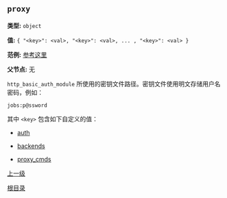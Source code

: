 `proxy`
----------

**类型:** `object`

**值:** `{ "<key>": <val>, "<key>": <val>, ... , "<key>": <val> }`

**范例:** [参考这里](genconf.md)

**父节点:** 无

`http_basic_auth_module` 所使用的密钥文件路径。密钥文件使用明文存储用户名密码，例如：

    jobs:p@ssword

其中 `<key>` 包含如下自定义的值：

- [auth](auth.md)

- [backends](backends.md)

- [proxy_cmds](proxy_cmds.md)

[上一级](genconf.md)

[根目录](../../index.md)